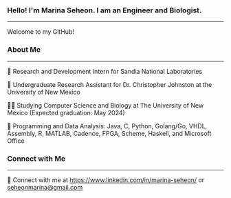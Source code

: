 ### Hello! I'm Marina Seheon. I am an Engineer and Biologist.
---
Welcome to my GitHub!


### About Me
---
🧪 Research and Development Intern for Sandia National Laboratories

🎯 Undergraduate Research Assistant for Dr. Christopher Johnston at the University of New Mexico

👨‍💻 Studying Computer Science and Biology at The University of New Mexico (Expected graduation: May 2024)

💼 Programming and Data Analysis: Java, C, Python, Golang/Go, VHDL, Assembly, R, MATLAB, Cadence, FPGA, Scheme, Haskell, and Microsoft Office


### Connect with Me
---
📨 Connect with me at https://www.linkedin.com/in/marina-seheon/ or seheonmarina@gmail.com

